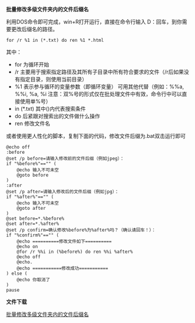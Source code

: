 **批量修改多级文件夹内的文件后缀名**

利用DOS命令即可完成，win+R打开运行，直接在命令行输入
D：回车，到你需要更改后缀名的路径。

```shell
for /r %1 in (*.txt) do ren %1 *.html
```

其中：

* for 为循环开始
* /r 主要用于搜索指定路径及其所有子目录中所有符合要求的文件（/r后如果没有指定目录，则使用当前目录） 
* %1 表示参与循环的变量参数（即循环变量） 可用其他代替（例如：%%a, %%i, %a, %i 注意：双%号的形式仅在批处理文件中有效，命令行中可以直接使用单%号）
* in (*.txt) 其中()内代表搜索条件
* do 后紧跟对搜索出的文件做什么操作
* ren 修改文件名

或者使用更人性化的脚本，复制下面的代码，修改文件后缀为.bat双击运行即可

```shell
@echo off
:before
@set /p before=请输入修改前的文件后缀（例如jpeg）：
if "%before%"=="" (
	@echo 输入不可未空
	@goto before
)
:after
@set /p after=请输入修改后的文件后缀（例如jpg）：
if "%after%"=="" (
	@echo 输入不可未空
	@goto after
)
@set before=*.%before%
@set after=*.%after%
@set /p confirm=确认修改%before%为%after%吗？（确认请回车！）：
if "%confirm%"=="" (
	@echo ==========修改文件如下==========
	@echo on
	@for /r %%i in (%before%) do ren %%i %after%
	@echo off
	@echo.
	@echo ===========修改成功===========
) else (
	@echo 你取消了
)
pause
```

**文件下载**

[批量修改多级文件夹内的文件后缀名](https://alist.boliguide.cn/d/%E6%9C%AC%E6%9C%BA%E5%AD%98%E5%82%A8/%E5%BA%94%E7%94%A8%E7%A8%8B%E5%BA%8F/%E6%89%B9%E9%87%8F%E4%BF%AE%E6%94%B9%E5%A4%9A%E7%BA%A7%E6%96%87%E4%BB%B6%E5%A4%B9%E5%86%85%E7%9A%84%E6%96%87%E4%BB%B6%E5%90%8E%E7%BC%80%E5%90%8D.bat?sign=SiictoVnpxUuNj4JPO4AuIu-l9NP4DgX9sGrPZ7PyVA=:0)
